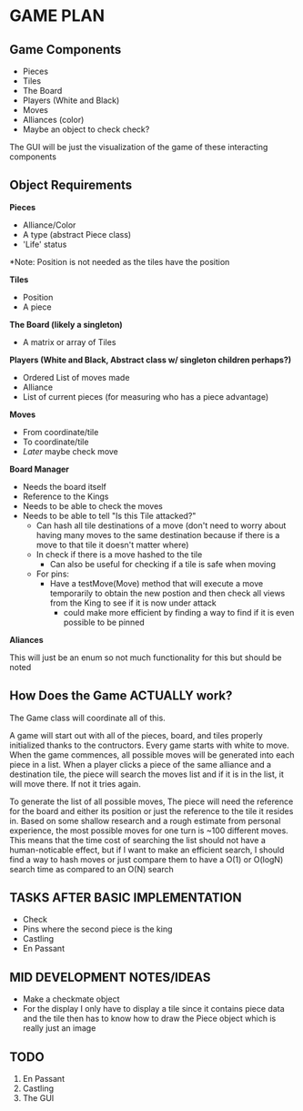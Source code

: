 # GAME PLAN

## Game Components

- Pieces
- Tiles
- The Board
- Players (White and Black)
- Moves
- Alliances (color)
- Maybe an object to check check?
  
The GUI will be just the visualization of the game of these interacting components

## Object Requirements

**Pieces**
- Alliance/Color
- A type (abstract Piece class)
- 'Life' status

*Note: Position is not needed as the tiles have the position

**Tiles**
- Position
- A piece

**The Board (likely a singleton)**
- A matrix or array of Tiles

**Players (White and Black, Abstract class w/ singleton children perhaps?)**
- Ordered List of moves made
- Alliance
- List of current pieces (for measuring who has a piece advantage)

**Moves**
- From coordinate/tile
- To coordinate/tile
- *Later* maybe check move

**Board Manager**
- Needs the board itself
- Reference to the Kings
- Needs to be able to check the moves
- Needs to be able to tell "Is this Tile attacked?" 
  - Can hash all tile destinations of a move (don't need to worry about having many moves to the same destination because if there is a move to that tile it doesn't matter where)
  - In check if there is a move hashed to the tile
    - Can also be useful for checking if a tile is safe when moving
  - For pins:
    - Have a testMove(Move) method that will execute a move temporarily to obtain the new postion and then check all views from the King to see if it is now under attack
      - could make more efficient by finding a way to find if it is even possible to be pinned

**Aliances**

This will just be an enum so not much functionality for this but should be noted


## How Does the Game ACTUALLY work?
The Game class will coordinate all of this.

A game will start out with all of the pieces, board, and tiles properly initialized thanks to the contructors. Every game starts with white to move. When the game commences, all possible moves will be generated into each piece in a list. When a player clicks a piece of the same alliance and a destination tile, the piece will search the moves list and if it is in the list, it will move there. If not it tries again.

To generate the list of all possible moves, The piece will need the reference for the board and either its position or just the reference to the tile it resides in. Based on some shallow research and a rough estimate from personal experience, the most possible moves for one turn is ~100 different moves. This means that the time cost of searching the list should not have a human-noticable effect, but if I want to make an efficient search, I should find a way to hash moves or just compare them to have a O(1) or O(logN) search time as compared to an O(N) search

## TASKS AFTER BASIC IMPLEMENTATION
- Check
- Pins where the second piece is the king
- Castling
- En Passant

## MID DEVELOPMENT NOTES/IDEAS
- Make a checkmate object
- For the display I only have to display a tile since it contains piece data and the tile then has to know how to draw the Piece object which is really just an image

## TODO
1. En Passant
2. Castling
3. The GUI
